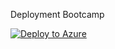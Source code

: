Deployment Bootcamp 

[![Deploy to Azure](https://aka.ms/deploytoazurebutton)](https://portal.azure.com/#create/Microsoft.Template/uri/https%3A%2F%2Fraw.githubusercontent.com%2FTheAlistairRoss%2FMicrosoftSentinel%2FBootCamp%2FLabs%2FSentinel%20Bootcamp%20Training%2FData%20Collection%2FBuild%2Fmain.json
)
